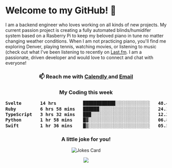 <h1> Welcome to my GitHub! 👋 </h1>


  I am a backend engineer who loves working on all kinds of new projects. My current passion project is creating a fully automated blinds/humidifer system based on a Rasberry Pi to keep my beloved piano in tune no matter changing weather conditions. When I am not practicing piano, you'll find me exploring Denver, playing tennis, watching movies, or listening to music (check out what I've been listening to recently on [Last.fm](https://www.last.fm/user/mballa000). I am a passionate, driven developer and would love to connect and chat with everyone!

<h3 align = "center"> 📫 Reach me with <a href = "https://calendly.com/msbrandt00/30min"> Calendly </a> and <a href="mailto:msbrandt00@gmail.com">Email</a> 
 </h3>


 
<div align = "center"
[![Anurag's GitHub stats](https://github-readme-stats.vercel.app/api?username=mbrandt00)](https://github.com/anuraghazra/github-readme-stats)
          </div>
<h3 align="center">
  My Coding this week
<!--START_SECTION:waka-->

```txt
Svelte       14 hrs          ████████████░░░░░░░░░░░░░   48.42 %
Ruby         6 hrs 58 mins   ██████░░░░░░░░░░░░░░░░░░░   24.12 %
TypeScript   3 hrs 32 mins   ███░░░░░░░░░░░░░░░░░░░░░░   12.22 %
Python       1 hr 58 mins    █▓░░░░░░░░░░░░░░░░░░░░░░░   06.82 %
Swift        1 hr 36 mins    █▒░░░░░░░░░░░░░░░░░░░░░░░   05.58 %
```

<!--END_SECTION:waka-->

### A little joke for you!

![Jokes Card](https://readme-jokes.vercel.app/api?hideBorder)

<a href="https://www.linkedin.com/in/mbrandt00/"><img src="https://img.shields.io/badge/linkedin-%230077B5.svg?&style=for-the-badge&logo=linkedin&logoColor=white" /></a>
